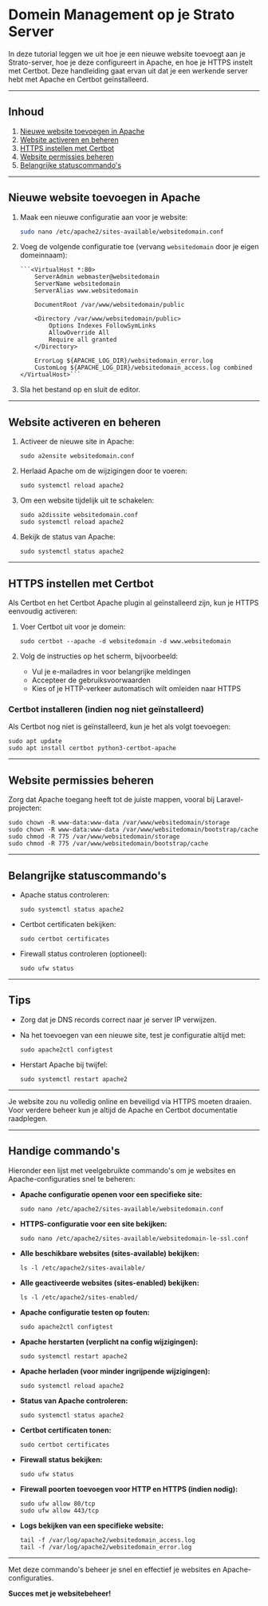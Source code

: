 # Domein Management op je Strato Server

In deze tutorial leggen we uit hoe je een nieuwe website toevoegt aan je Strato-server, hoe je deze configureert in Apache, en hoe je HTTPS instelt met Certbot. Deze handleiding gaat ervan uit dat je een werkende server hebt met Apache en Certbot geïnstalleerd.

---

## Inhoud

1. [Nieuwe website toevoegen in Apache](#nieuwe-website-toevoegen-in-apache)  
2. [Website activeren en beheren](#website-activeren-en-beheren)  
3. [HTTPS instellen met Certbot](#https-instellen-met-certbot)  
4. [Website permissies beheren](#website-permissies-beheren)  
5. [Belangrijke statuscommando's](#belangrijke-statuscommando-s)

---

## Nieuwe website toevoegen in Apache

1. Maak een nieuwe configuratie aan voor je website:

   ```bash
   sudo nano /etc/apache2/sites-available/websitedomain.conf
   ```

2. Voeg de volgende configuratie toe (vervang `websitedomain` door je eigen domeinnaam):

       ```<VirtualHost *:80>
           ServerAdmin webmaster@websitedomain
           ServerName websitedomain
           ServerAlias www.websitedomain

           DocumentRoot /var/www/websitedomain/public

           <Directory /var/www/websitedomain/public>
               Options Indexes FollowSymLinks
               AllowOverride All
               Require all granted
           </Directory>

           ErrorLog ${APACHE_LOG_DIR}/websitedomain_error.log
           CustomLog ${APACHE_LOG_DIR}/websitedomain_access.log combined
       </VirtualHost>```

4. Sla het bestand op en sluit de editor.

---

## Website activeren en beheren

1. Activeer de nieuwe site in Apache:

   ```
   sudo a2ensite websitedomain.conf
   ```

2. Herlaad Apache om de wijzigingen door te voeren:

   ```
   sudo systemctl reload apache2
   ```

3. Om een website tijdelijk uit te schakelen:

   ```
   sudo a2dissite websitedomain.conf  
   sudo systemctl reload apache2
   ```

4. Bekijk de status van Apache:

   ```
   sudo systemctl status apache2
   ```

---

## HTTPS instellen met Certbot

Als Certbot en het Certbot Apache plugin al geïnstalleerd zijn, kun je HTTPS eenvoudig activeren:

1. Voer Certbot uit voor je domein:

   ```
   sudo certbot --apache -d websitedomain -d www.websitedomain
   ```

2. Volg de instructies op het scherm, bijvoorbeeld:  
   - Vul je e-mailadres in voor belangrijke meldingen  
   - Accepteer de gebruiksvoorwaarden  
   - Kies of je HTTP-verkeer automatisch wilt omleiden naar HTTPS

### Certbot installeren (indien nog niet geïnstalleerd)

Als Certbot nog niet is geïnstalleerd, kun je het als volgt toevoegen:

   ```
   sudo apt update  
   sudo apt install certbot python3-certbot-apache
   ```

---

## Website permissies beheren

Zorg dat Apache toegang heeft tot de juiste mappen, vooral bij Laravel-projecten:

   ```
   sudo chown -R www-data:www-data /var/www/websitedomain/storage  
   sudo chown -R www-data:www-data /var/www/websitedomain/bootstrap/cache  
   sudo chmod -R 775 /var/www/websitedomain/storage  
   sudo chmod -R 775 /var/www/websitedomain/bootstrap/cache
   ```

---

## Belangrijke statuscommando's

- Apache status controleren:

   ```
   sudo systemctl status apache2
   ```

- Certbot certificaten bekijken:

   ```
   sudo certbot certificates
   ```

- Firewall status controleren (optioneel):

   ```
   sudo ufw status
   ```

---

## Tips

- Zorg dat je DNS records correct naar je server IP verwijzen.  
- Na het toevoegen van een nieuwe site, test je configuratie altijd met:

   ```
   sudo apache2ctl configtest
   ```

- Herstart Apache bij twijfel:

   ```
   sudo systemctl restart apache2
   ```

---

Je website zou nu volledig online en beveiligd via HTTPS moeten draaien. Voor verdere beheer kun je altijd de Apache en Certbot documentatie raadplegen.

---

## Handige commando's

Hieronder een lijst met veelgebruikte commando's om je websites en Apache-configuraties snel te beheren:

- **Apache configuratie openen voor een specifieke site:**  
  ```
  sudo nano /etc/apache2/sites-available/websitedomain.conf
  ```

- **HTTPS-configuratie voor een site bekijken:**  
  ```
  sudo nano /etc/apache2/sites-available/websitedomain-le-ssl.conf
  ```

- **Alle beschikbare websites (sites-available) bekijken:**  
  ```
  ls -l /etc/apache2/sites-available/
  ```

- **Alle geactiveerde websites (sites-enabled) bekijken:**  
  ```
  ls -l /etc/apache2/sites-enabled/
  ```

- **Apache configuratie testen op fouten:**  
  ```
  sudo apache2ctl configtest
  ```

- **Apache herstarten (verplicht na config wijzigingen):**  
  ```
  sudo systemctl restart apache2
  ```

- **Apache herladen (voor minder ingrijpende wijzigingen):**  
  ```
  sudo systemctl reload apache2
  ```

- **Status van Apache controleren:**  
  ```
  sudo systemctl status apache2
  ```

- **Certbot certificaten tonen:**  
  ```
  sudo certbot certificates
  ```

- **Firewall status bekijken:**  
  ```
  sudo ufw status
  ```

- **Firewall poorten toevoegen voor HTTP en HTTPS (indien nodig):**  
  ```
  sudo ufw allow 80/tcp  
  sudo ufw allow 443/tcp
  ```

- **Logs bekijken van een specifieke website:**  
  ```
  tail -f /var/log/apache2/websitedomain_access.log  
  tail -f /var/log/apache2/websitedomain_error.log
  ```

---

Met deze commando's beheer je snel en effectief je websites en Apache-configuraties.


**Succes met je websitebeheer!**
